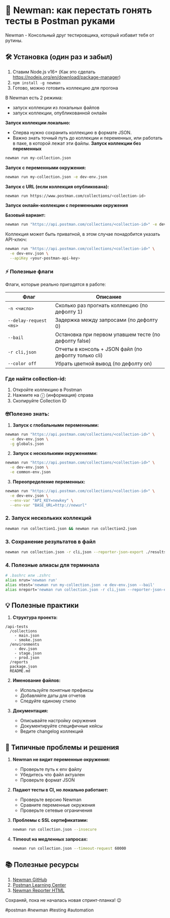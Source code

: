 # 🤖 Newman: как перестать гонять тесты в Postman руками

Newman - Консольный друг тестировщика, который избавит тебя от рутины.

## 🛠 Установка (один раз и забыл)

1. Ставим Node.js v16+ (Как это сделать https://nodejs.org/en/download/package-manager)
2. `npm install -g newman`
3. Готово, можно готовить коллекцию для прогона

В Newman есть 2 режима:
- запуск коллекции из локальных файлов
- запуск коллекции, опубликованной онлайн

**Запуск коллекции локально:**
- Сперва нужно сохранить коллекцию в формате JSON.
- Важно знать точный путь до коллекции и переменных, или работать в паке, в которой лежат эти файлы.
**Запуск коллекции без переменных**
```bash
newman run my-collection.json
```

**Запуск с переменными окружения:**
```bash
newman run my-collection.json -e dev-env.json
```

**Запуск с URL (если коллекция опубликована):**
```bash
newman run https://www.postman.com/collections/<collection-id>
```
**Запуск онлайн-коллекции с переменными окружения**

**Базовый вариант:**
```bash
newman run "https://api.postman.com/collections/<collection-id>" -e dev-env.json
```
Коллекция может быть приватной, в этом случае понадобится указать API-ключ:
```bash
newman run "https://api.postman.com/collections/<collection-id>" \
  -e dev-env.json \
  --apiKey <your-postman-api-key>
```

### ⚡️ Полезные флаги
Флаги, которые реально пригодятся в работе:

| Флаг | Описание |
|------|----------|
| `-n <число>` | Сколько раз прогнать коллекцию (по дефолту 1) |
| `--delay-request <ms>` | Задержка между запросами (по дефолту 0) |
| `--bail` | Остановка при первом упавшем тесте (по дефолту false) |
| `-r cli,json` | Отчеты в консоль + JSON файл (по дефолту только cli) |
| `--color off` | Убрать цветной вывод (по дефолту on) |

### Где найти collection-id:
1. Откройте коллекцию в Postman
2. Нажмите на ⓘ (информация) справа
3. Скопируйте Collection ID

### 🤓Полезно знать:

1. **Запуск с глобальными переменными:**
```bash
newman run "https://api.postman.com/collections/<collection-id>" \
  -e dev-env.json \
  -g globals.json
```

2. **Запуск с несколькими окружениями:**
```bash
newman run "https://api.postman.com/collections/<collection-id>" \
  -e dev-env.json \
  -e common-env.json
```

3. **Переопределение переменных:**
```bash
newman run "https://api.postman.com/collections/<collection-id>" \
  -e dev-env.json \
  --env-var "API_KEY=newkey" \
  --env-var "BASE_URL=http://newurl"
```

### 2. Запуск нескольких коллекций

```bash
newman run collection1.json && newman run collection2.json
```

### 3. Сохранение результатов в файл

```bash
newman run collection.json -r cli,json --reporter-json-export ./results.json
```

### 4. Полезные алиасы для терминала

```bash
# .bashrc или .zshrc
alias nrun='newman run'
alias ntest='newman run my-collection.json -e dev-env.json --bail'
alias nreport='newman run collection.json -r cli,json --reporter-json-export'
```

## 💡 Полезные практики

1. **Структура проекта:**
```
/api-tests
  /collections
    - main.json
    - smoke.json
  /environments
    - dev.json
    - stage.json
    - prod.json
  /reports
  package.json
  README.md
```

2. **Именование файлов:**
   - Используйте понятные префиксы
   - Добавляйте даты для отчетов
   - Следуйте единому стилю

3. **Документация:**
   - Описывайте настройку окружения
   - Документируйте специфичные кейсы
   - Ведите changelog коллекций

## 🐛 Типичные проблемы и решения

1. **Newman не видит переменные окружения:**
   - Проверьте путь к env файлу
   - Убедитесь что файл актуален
   - Проверьте формат JSON

2. **Падают тесты в CI, но локально работают:**
   - Проверьте версию Newman
   - Сравните переменные окружения
   - Проверьте сетевые ограничения

3. **Проблемы с SSL сертификатами:**
   ```bash
   newman run collection.json --insecure
   ```

4. **Timeout на медленных запросах:**
   ```bash
   newman run collection.json --timeout-request 60000
   ```

## 📚 Полезные ресурсы

1. [Newman GitHub](https://github.com/postmanlabs/newman)
2. [Postman Learning Center](https://learning.postman.com/docs/running-collections/using-newman-cli/command-line-integration-with-newman/)
3. [Newman Reporter HTML](https://github.com/postmanlabs/newman-reporter-html)

Сохраняй, пока не началась новая спринт-планка! 😉

#postman #newman #testing #automation